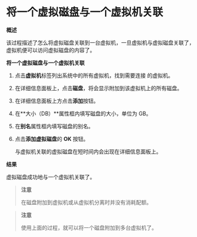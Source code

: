 # 将一个虚拟磁盘与一个虚拟机关联

**概述**

该过程描述了怎么将虚拟磁盘关联到一台虚拟机，一旦虚拟机与虚拟磁盘关联了，虚拟机便可以访问虚拟磁盘的内容了。


**将一个虚拟磁盘与一个虚拟机关联**

1. 点击**虚拟机**标签列出系统中的所有虚拟机，找到需要连接 的虚拟机。

2. 在详细信息面板上，点击**磁盘**，将会显示附加到该虚拟机上的所有磁盘。

3. 在详细信息面板上方点击**添加**按钮。

4. 在**大小（DB）**属性框内填写磁盘的大小，单位为 GB。

5. 在**别名**属性框内填写磁盘的别名。

6. 点击**添加虚拟磁盘**的 **OK** 按钮。

   与虚拟机关联的虚拟磁盘在短时间内会出现在详细信息面板上。


**结果**

虚拟磁盘成功地与一个虚拟机关联了。


> **注意**
>
> 在磁盘附加到虚拟机或从虚拟机分离时并没有消耗配额。




> **注意**
>
> 使用上面的过程，就可以将一个磁盘附加到多台虚拟机了。
